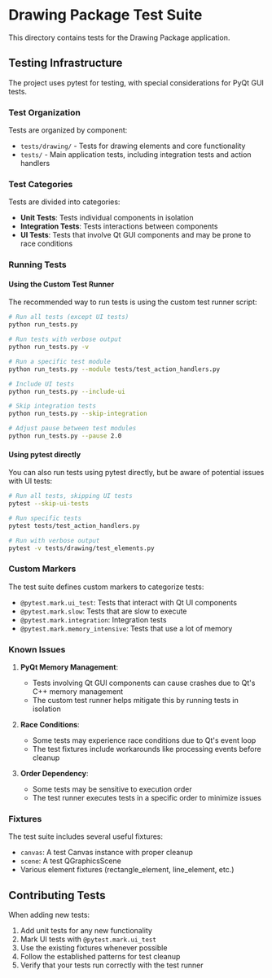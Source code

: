 # Drawing Package Test Suite

This directory contains tests for the Drawing Package application.

## Testing Infrastructure

The project uses pytest for testing, with special considerations for PyQt GUI tests.

### Test Organization

Tests are organized by component:

- `tests/drawing/` - Tests for drawing elements and core functionality
- `tests/` - Main application tests, including integration tests and action handlers

### Test Categories

Tests are divided into categories:

- **Unit Tests**: Tests individual components in isolation
- **Integration Tests**: Tests interactions between components
- **UI Tests**: Tests that involve Qt GUI components and may be prone to race conditions

### Running Tests

#### Using the Custom Test Runner

The recommended way to run tests is using the custom test runner script:

```bash
# Run all tests (except UI tests)
python run_tests.py

# Run tests with verbose output
python run_tests.py -v

# Run a specific test module
python run_tests.py --module tests/test_action_handlers.py

# Include UI tests
python run_tests.py --include-ui

# Skip integration tests
python run_tests.py --skip-integration

# Adjust pause between test modules
python run_tests.py --pause 2.0
```

#### Using pytest directly

You can also run tests using pytest directly, but be aware of potential issues with UI tests:

```bash
# Run all tests, skipping UI tests
pytest --skip-ui-tests

# Run specific tests
pytest tests/test_action_handlers.py

# Run with verbose output
pytest -v tests/drawing/test_elements.py
```

### Custom Markers

The test suite defines custom markers to categorize tests:

- `@pytest.mark.ui_test`: Tests that interact with Qt UI components
- `@pytest.mark.slow`: Tests that are slow to execute
- `@pytest.mark.integration`: Integration tests
- `@pytest.mark.memory_intensive`: Tests that use a lot of memory

### Known Issues

1. **PyQt Memory Management**:

   - Tests involving Qt GUI components can cause crashes due to Qt's C++ memory management
   - The custom test runner helps mitigate this by running tests in isolation

2. **Race Conditions**:

   - Some tests may experience race conditions due to Qt's event loop
   - The test fixtures include workarounds like processing events before cleanup

3. **Order Dependency**:
   - Some tests may be sensitive to execution order
   - The test runner executes tests in a specific order to minimize issues

### Fixtures

The test suite includes several useful fixtures:

- `canvas`: A test Canvas instance with proper cleanup
- `scene`: A test QGraphicsScene
- Various element fixtures (rectangle_element, line_element, etc.)

## Contributing Tests

When adding new tests:

1. Add unit tests for any new functionality
2. Mark UI tests with `@pytest.mark.ui_test`
3. Use the existing fixtures whenever possible
4. Follow the established patterns for test cleanup
5. Verify that your tests run correctly with the test runner
